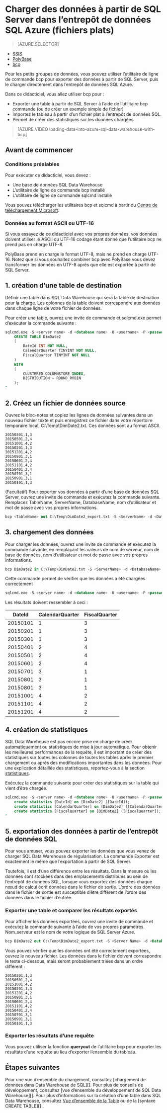 <properties
   pageTitle="Charger des données à partir de SQL Server dans l’entrepôt de données SQL Azure (bcp) | Microsoft Azure"
   description="Pour une taille de données de petite taille, utilise bcp pour exporter des données à partir de SQL Server pour les fichiers plats et importer les données directement dans le magasin de données SQL Azure."
   services="sql-data-warehouse"
   documentationCenter="NA"
   authors="lodipalm"
   manager="barbkess"
   editor=""/>

<tags
   ms.service="sql-data-warehouse"
   ms.devlang="NA"
   ms.topic="article"
   ms.tgt_pltfrm="NA"
   ms.workload="data-services"
   ms.date="06/30/2016"
   ms.author="lodipalm;barbkess;sonyama"/>


# <a name="load-data-from-sql-server-into-azure-sql-data-warehouse-flat-files"></a>Charger des données à partir de SQL Server dans l’entrepôt de données SQL Azure (fichiers plats)

> [AZURE.SELECTOR]
- [SSIS](sql-data-warehouse-load-from-sql-server-with-integration-services.md)
- [PolyBase](sql-data-warehouse-load-from-sql-server-with-polybase.md)
- [bcp](sql-data-warehouse-load-from-sql-server-with-bcp.md)

Pour les petits groupes de données, vous pouvez utiliser l’utilitaire de ligne de commande bcp pour exporter des données à partir de SQL Server, puis le charger directement dans l’entrepôt de données SQL Azure.

Dans ce didacticiel, vous allez utiliser bcp pour :

- Exporter une table à partir de SQL Server à l’aide de l’utilitaire bcp commande (ou de créer un exemple simple de fichier)
- Importez le tableau à partir d’un fichier plat à l’entrepôt de données SQL.
- Permet de créer des statistiques sur les données chargées.

>[AZURE.VIDEO loading-data-into-azure-sql-data-warehouse-with-bcp]

## <a name="before-you-begin"></a>Avant de commencer

### <a name="prerequisites"></a>Conditions préalables

Pour exécuter ce didacticiel, vous devez :

- Une base de données SQL Data Warehouse
- L’utilitaire de ligne de commande bcp installé
- L’utilitaire de ligne de commande sqlcmd installé

Vous pouvez télécharger les utilitaires bcp et sqlcmd à partir du [Centre de téléchargement Microsoft][].

### <a name="data-in-ascii-or-utf-16-format"></a>Données au format ASCII ou UTF-16

Si vous essayez de ce didacticiel avec vos propres données, vos données doivent utiliser le ASCII ou UTF-16 codage étant donné que l’utilitaire bcp ne prend pas en charge UTF-8. 

PolyBase prend en charge le format UTF-8, mais ne prend en charge UTF-16. Notez que si vous souhaitez combiner bcp avec PolyBase vous devez transformer les données en UTF-8 après que elle est exportée à partir de SQL Server. 


## <a name="1-create-a-destination-table"></a>1. création d’une table de destination

Définir une table dans SQL Data Warehouse qui sera la table de destination pour la charge. Les colonnes de la table doivent correspondre aux données dans chaque ligne de votre fichier de données.

Pour créer une table, ouvrez une invite de commande et sqlcmd.exe permet d’exécuter la commande suivante :


```sql
sqlcmd.exe -S <server name> -d <database name> -U <username> -P <password> -I -Q "
    CREATE TABLE DimDate2
    (
        DateId INT NOT NULL,
        CalendarQuarter TINYINT NOT NULL,
        FiscalQuarter TINYINT NOT NULL
    )
    WITH
    (
        CLUSTERED COLUMNSTORE INDEX,
        DISTRIBUTION = ROUND_ROBIN
    );
"
```


## <a name="2-create-a-source-data-file"></a>2. Créez un fichier de données source

Ouvrez le bloc-notes et copiez les lignes de données suivantes dans un nouveau fichier texte et puis enregistrez ce fichier dans votre répertoire temporaire local, C:\Temp\DimDate2.txt. Ces données sont au format ASCII.

```
20150301,1,3
20150501,2,4
20151001,4,2
20150201,1,3
20151201,4,2
20150801,3,1
20150601,2,4
20151101,4,2
20150401,2,4
20150701,3,1
20150901,3,1
20150101,1,3
```

(Facultatif) Pour exporter vos données à partir d’une base de données SQL Server, ouvrez une invite de commande et exécutez la commande suivante. Remplacez TableName, ServerName, DatabaseName, nom d’utilisateur et mot de passe avec vos propres informations.

```sql
bcp <TableName> out C:\Temp\DimDate2_export.txt -S <ServerName> -d <DatabaseName> -U <Username> -P <Password> -q -c -t ','
```



## <a name="3-load-the-data"></a>3. chargement des données
Pour charger les données, ouvrez une invite de commande et exécutez la commande suivante, en remplaçant les valeurs de nom de serveur, nom de base de données, nom d’utilisateur et mot de passe avec vos propres informations.

```sql
bcp DimDate2 in C:\Temp\DimDate2.txt -S <ServerName> -d <DatabaseName> -U <Username> -P <password> -q -c -t  ','
```

Cette commande permet de vérifier que les données a été chargées correctement

```sql
sqlcmd.exe -S <server name> -d <database name> -U <username> -P <password> -I -Q "SELECT * FROM DimDate2 ORDER BY 1;"
```

Les résultats doivent ressembler à ceci :

DateId |CalendarQuarter |FiscalQuarter
----------- |--------------- |-------------
20150101 |1 |3
20150201 |1 |3
20150301 |1 |3
20150401 |2 |4
20150501 |2 |4
20150601 |2 |4
20150701 |3 |1
20150801 |3 |1
20150801 |3 |1
20151001 |4 |2
20151101 |4 |2
20151201 |4 |2

## <a name="4-create-statistics"></a>4. création de statistiques

SQL Data Warehouse est pas encore prise en charge de créer automatiquement ou statistiques de mise à jour automatique. Pour obtenir les meilleures performances de la requête, il est important de créer des statistiques sur toutes les colonnes de toutes les tables après le premier chargement ou après des modifications importantes dans les données. Pour une explication détaillée des statistiques, reportez-vous à la section [statistiques][]. 

Exécutez la commande suivante pour créer des statistiques sur la table qui vient d’être chargée.

```sql
sqlcmd.exe -S <server name> -d <database name> -U <username> -P <password> -I -Q "
    create statistics [DateId] on [DimDate2] ([DateId]);
    create statistics [CalendarQuarter] on [DimDate2] ([CalendarQuarter]);
    create statistics [FiscalQuarter] on [DimDate2] ([FiscalQuarter]);
"
```

## <a name="5-export-data-from-sql-data-warehouse"></a>5. exportation des données à partir de l’entrepôt de données SQL
Pour vous amuser, vous pouvez exporter les données que vous venez de charger SQL Data Warehouse de régularisation.  La commande Exporter est exactement le même que l’exportation à partir de SQL Server.

Toutefois, il est d’une différence entre les résultats. Dans la mesure où les données sont stockées dans des emplacements distribués au sein de l’entrepôt de données SQL, lorsque vous exportez des données chaque nœud de calcul écrit données dans le fichier de sortie. L’ordre des données dans le fichier de sortie est susceptible d’être différent de l’ordre des données dans le fichier d’entrée.

### <a name="export-a-table-and-compare-exported-results"></a>Exporter une table et comparer les résultats exportés

Pour afficher les données exportées, ouvrez une invite de commande et exécutez la commande suivante à l’aide de vos propres paramètres. Nom_serveur est le nom de votre logique de SQL Server Azure.

```sql
bcp DimDate2 out C:\Temp\DimDate2_export.txt -S <Server Name> -d <Database Name> -U <Username> -P <password> -q -c -t ','
```
Vous pouvez vérifier que les données ont été correctement exportées, ouvrez le nouveau fichier. Les données dans le fichier doivent correspondre le texte ci-dessous, mais seront probablement triées dans un ordre différent :

```
20150301,1,3
20150501,2,4
20151001,4,2
20150201,1,3
20151201,4,2
20150801,3,1
20150601,2,4
20151101,4,2
20150401,2,4
20150701,3,1
20150901,3,1
20150101,1,3
```

### <a name="export-the-results-of-a-query"></a>Exporter les résultats d’une requête

Vous pouvez utiliser la fonction **queryout** de l’utilitaire bcp pour exporter les résultats d’une requête au lieu d’exporter l’ensemble du tableau. 

## <a name="next-steps"></a>Étapes suivantes
Pour une vue d’ensemble du chargement, consultez [chargement de données dans Data Warehouse de SQL][].
Pour plus de conseils de développement, consultez [vue d’ensemble du développement de SQL Data Warehouse][].
Pour plus d’informations sur la création d’une table dans SQL Data Warehouse, consultez [Vue d’ensemble de la Table][] ou de la [syntaxe CREATE TABLE][] .

<!--Image references-->

<!--Article references-->

[Charger des données dans l’entrepôt de données SQL]: ./sql-data-warehouse-overview-load.md
[Vue d’ensemble du développement SQL Data Warehouse]: ./sql-data-warehouse-overview-develop.md
[Vue d’ensemble de la table]: ./sql-data-warehouse-tables-overview.md
[Statistiques]: ./sql-data-warehouse-tables-statistics.md

<!--MSDN references-->
[bcp]: https://msdn.microsoft.com/library/ms162802.aspx
[Syntaxe de CREATE TABLE]: https://msdn.microsoft.com/library/mt203953.aspx

<!--Other Web references-->
[Centre de téléchargement Microsoft]: https://www.microsoft.com/download/details.aspx?id=36433
